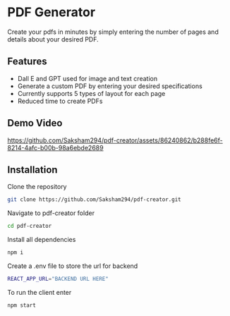 # PDF Generator

Create your pdfs in minutes by simply entering the number of pages and details about your desired PDF.

## Features
- Dall E and GPT used for image and text creation
- Generate a custom PDF by entering your desired specifications
- Currently supports 5 types of layout for each page
- Reduced time to create PDFs

## Demo Video


https://github.com/Saksham294/pdf-creator/assets/86240862/b288fe6f-8214-4afc-b00b-98a6ebde2689



## Installation

Clone the repository

```bash
git clone https://github.com/Saksham294/pdf-creator.git
```
Navigate to pdf-creator folder
```bash
cd pdf-creator
```
Install all dependencies
```bash
npm i
```
Create a .env file to store the url for backend
```bash
REACT_APP_URL="BACKEND URL HERE"
```
To run the client enter
```bash
npm start
```
